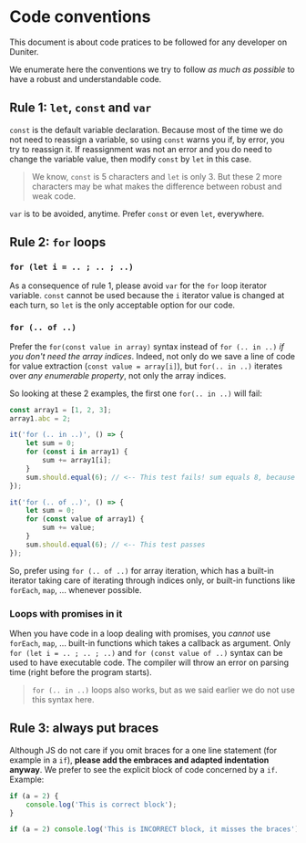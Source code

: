 # Code conventions

This document is about code pratices to be followed for any developer on Duniter.

We enumerate here the conventions we try to follow *as much as possible* to have a robust and understandable code.

## Rule 1: `let`, `const` and `var`

`const` is the default variable declaration. Because most of the time we do not need to reassign a variable, so using `const` warns you if, by error, you try to reassign it. If reassignment was not an error and you do need to change the variable value, then modify `const` by `let` in this case.

> We know, `const` is 5 characters and `let` is only 3. But these 2 more characters may be what makes the difference between robust and weak code.

`var` is to be avoided, anytime. Prefer `const` or even `let`, everywhere.

## Rule 2: `for` loops

### `for (let i = .. ; .. ; ..)`

As a consequence of rule 1, please avoid `var` for the `for` loop iterator variable. `const` cannot be used because the `i` iterator value is changed at each turn, so `let` is the only acceptable option for our code.

### `for (.. of ..)`

Prefer the `for(const value in array)` syntax instead of `for (.. in ..)` *if you don't need the array indices*. Indeed, not only do we save a line of code for value extraction (`const value = array[i]`), but `for(.. in ..)` iterates over *any enumerable property*, not only the array indices.

So looking at these 2 examples, the first one `for(.. in ..)` will fail:

```js
const array1 = [1, 2, 3];
array1.abc = 2;

it('for (.. in ..)', () => {
    let sum = 0;
    for (const i in array1) {
        sum += array1[i];
    }
    sum.should.equal(6); // <-- This test fails! sum equals 8, because we have an extra enumerable property `abc` which equals `2`.
});

it('for (.. of ..)', () => {
    let sum = 0;
    for (const value of array1) {
        sum += value;
    }
    sum.should.equal(6); // <-- This test passes
});
```

So, prefer using `for (.. of ..)` for array iteration, which has a built-in iterator taking care of iterating through indices only, or built-in functions like `forEach`, `map`, ... whenever possible.

### Loops with promises in it

When you have code in a loop dealing with promises, you *cannot* use `forEach`, `map`, ... built-in functions which takes a callback as argument. Only `for (let i = .. ; .. ; ..)` and `for (const value of ..)` syntax can be used to have executable code. The compiler will throw an error on parsing time (right before the program starts).

> `for (.. in ..)` loops also works, but as we said earlier we do not use this syntax here.

## Rule 3: always put braces

Although JS do not care if you omit braces for a one line statement (for example in a `if`), **please add the embraces and adapted indentation anyway**. We prefer to see the explicit block of code concerned by a `if`. Example:

```js
if (a = 2) {
    console.log('This is correct block');
}
```

```js
if (a = 2) console.log('This is INCORRECT block, it misses the braces');
```
